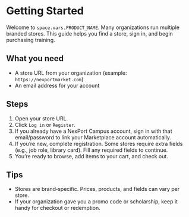 # Getting Started

Welcome to <code class="expression">space.vars.PRODUCT_NAME</code>. Many organizations run multiple branded stores. This guide helps you find a store, sign in, and begin purchasing training.

## What you need
- A store URL from your organization (example: `https://nexportmarket.com`)
- An email address for your account

## Steps
1) Open your store URL.
2) Click `Log in` or `Register`.
3) If you already have a NexPort Campus account, sign in with that email/password to link your Marketplace account automatically.
4) If you’re new, complete registration. Some stores require extra fields (e.g., job role, library card). Fill any required fields to continue.
5) You’re ready to browse, add items to your cart, and check out.

## Tips
- Stores are brand‑specific. Prices, products, and fields can vary per store.
- If your organization gave you a promo code or scholarship, keep it handy for checkout or redemption.
